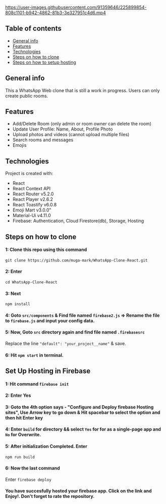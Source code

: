

https://user-images.githubusercontent.com/91359646/225899854-808c1101-b942-4862-81b3-3e327951c4d6.mp4

## Table of contents
* [General info](#general-info)
* [Features](#features)
* [Technologies](#technologies)
* [Steps on how to clone](#clone)
* [Steps on how to setup hosting](#hosting)

## General info
This a WhatsApp Web clone that is still a work in progress. Users can only create public rooms.

## Features
* Add/Delete Room (only admin or room owner can delete the room)
* Update User Profile: Name, About, Profile Photo
* Upload photos and videos (cannot upload multiple files)
* Search rooms and messages
* Emojis

## Technologies
Project is created with:
* React
* React Context API
* React Router v5.2.0
* React Player v2.6.2
* React Toastify v6.0.8
* Emoji Mart v3.0.0"
* Material-Ui v4.11.0
* Firebase: Authentication, Cloud Firestore(db), Storage, Hosting

## Steps on how to clone
#### 1: Clone this repo using this command 
`git clone https://github.com/muga-mark/WhatsApp-Clone-React.git`

#### 2: Enter 
`cd WhatsApp-Clone-React`

#### 3: Next
`npm install`

#### 4: Goto `src/components` & Find file named `firebase2.js` => Rename the file to `firebase.js` and input your config data.

#### 5: Now, Goto `src` directory again and find file named `.firebasesrc`
Replace the line `"default": "your_project__name"` & save.

#### 6: Hit `npm start` in terminal. 


## Set Up Hosting in Firebase

#### 1: Hit command `firebase init`

#### 2: Enter Yes

#### 3: Goto the 4th option says - "Configure and Deploy firebase Hosting sites", Use Arrow key to go down & Hit spacebar to select the option and then hit Enter key

#### 4: Enter `build` for directory && select `Yes` for for as a single-page app and `No` for Overwrite.

#### 5: After initialization Completed. Enter 
`npm run build`

#### 6: Now the last command
Enter `firebase deploy`

#### You have succesfully hosted your firebase app. Click on the link and Enjoy!. Don't forget to rate the repository.
